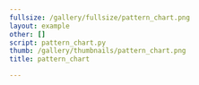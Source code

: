 ```yaml
---
fullsize: /gallery/fullsize/pattern_chart.png
layout: example
other: []
script: pattern_chart.py
thumb: /gallery/thumbnails/pattern_chart.png
title: pattern_chart

---
```

